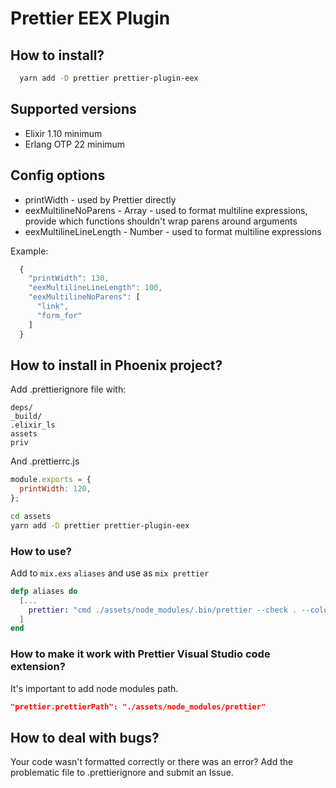 # Prettier EEX Plugin

## How to install?

```sh
  yarn add -D prettier prettier-plugin-eex
```

## Supported versions

- Elixir 1.10 minimum
- Erlang OTP 22 minimum

## Config options

* printWidth - used by Prettier directly
* eexMultilineNoParens - Array - used to format multiline expressions, provide which functions shouldn't wrap parens around arguments
* eexMultilineLineLength - Number - used to format multiline expressions

Example:

```js
  {
    "printWidth": 130,
    "eexMultilineLineLength": 100,
    "eexMultilineNoParens": [
      "link",
      "form_for"
    ]
  }
```

## How to install in Phoenix project?

Add .prettierignore file with:

```plain
deps/
_build/
.elixir_ls
assets
priv
```

And .prettierrc.js

```js
module.exports = {
  printWidth: 120,
};
```

```sh
cd assets
yarn add -D prettier prettier-plugin-eex
```

### How to use?

Add to `mix.exs` `aliases` and use as `mix prettier`

```elixir
defp aliases do
  [...
    prettier: "cmd ./assets/node_modules/.bin/prettier --check . --color"
  ]
end
```

### How to make it work with Prettier Visual Studio code extension?

It's important to add node modules path.

```json
"prettier.prettierPath": "./assets/node_modules/prettier"
```

## How to deal with bugs?

Your code wasn't formatted correctly or there was an error? Add the problematic file to .prettierignore and submit an Issue.
